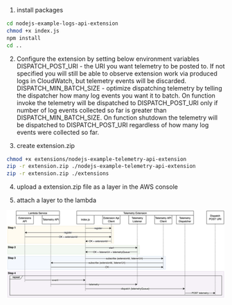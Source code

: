 1. install packages
```bash
cd nodejs-example-logs-api-extension
chmod +x index.js
npm install
cd ..
```

2. Configure the extension by setting below environment variables
DISPATCH_POST_URI - the URI you want telemetry to be posted to. If not specified you will still be able to observe extension work via produced logs in CloudWatch, but telemetry events will be discarded.
DISPATCH_MIN_BATCH_SIZE - optimize dispatching telemetry by telling the dispatcher how many log events you want it to batch. On function invoke the telemetry will be dispatched to DISPATCH_POST_URI only if number of log events collected so far is greater than DISPATCH_MIN_BATCH_SIZE. On function shutdown the telemetry will be dispatched to DISPATCH_POST_URI regardless of how many log events were collected so far.

3. create extension.zip
```bash
chmod +x extensions/nodejs-example-telemetry-api-extension
zip -r extension.zip ./nodejs-example-telemetry-api-extension
zip -r extension.zip ./extensions
```

4. upload a extension.zip file as a layer in the AWS console

5. attach a layer to the lambda

![alt text](./sample-extension-seq-diagram.png)
